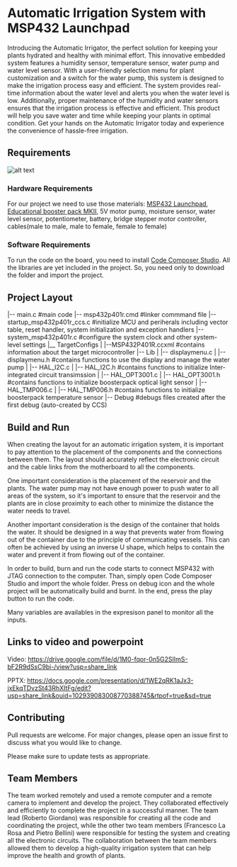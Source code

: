 # Automatic Irrigation System with MSP432 Launchpad

Introducing the Automatic Irrigator, the perfect solution for keeping your plants hydrated and healthy with minimal effort. This innovative embedded system features a humidity sensor, temperature sensor, water pump and water level sensor. With a user-friendly selection menu for plant customization and a switch for the water pump, this system is designed to make the irrigation process easy and efficient. The system provides real-time information about the water level and alerts you when the water level is low. Additionally, proper maintenance of the humidity and water sensors ensures that the irrigation process is effective and efficient. This product will help you save water and time while keeping your plants in optimal condition. Get your hands on the Automatic Irrigator today and experience the convenience of hassle-free irrigation.

## Requirements

 ![alt text](https://github.com/Robertogiordano/Automatic-Irrigation-System-Unitn-2022-2023/blob/main/img/final%20scheme.jpg)
 
### Hardware Requirements

For our project we need to use those materials:
[MSP432 Launchpad](),
[Educational booster pack MKII](),
5V motor pump, 
moisture sensor,
water level sensor,
potentiometer,
battery,
bridge stepper motor controller,
cables(male to male, male to female, female to female)

### Software Requirements
To run the code on the board, you need to install [Code Composer Studio]().
All the libraries are yet included in the project. So, you need only to download the folder and import the project. 

## Project Layout 

|-- main.c                             #main code
|-- msp432p401r.cmd                    #linker commmand file
|-- startup_msp432p401r_ccs.c          #initialize MCU and periherals including vector table, reset handler, system initialization and exception handlers
|-- system_msp432p401r.c               #configure the system clock and other system-level settings
|__ TargetConfigs
|   |--MSP432P401R.ccxml               #contains information about the target microcontroller
|-- Lib
|   |-- displaymenu.c
|   |-- displaymenu.h                  #contains functions to use the display and manage the water pump
|   |-- HAL_I2C.c
|   |-- HAL_I2C.h                      #contains functions to initialize Inter-integrated circuit transimssion
|   |-- HAL_OPT3001.c
|   |-- HAL_OPT3001.h                  #contains functions to initialize boosterpack optical light sensor
|   |-- HAL_TMP006.c
|   |-- HAL_TMP006.h                   #contains functions to initialize boosterpack temperature sensor
|-- Debug                              #debugs files created after the first debug (auto-created by CCS)


## Build and Run
When creating the layout for an automatic irrigation system, it is important to pay attention to the placement of the components and the connections between them. The layout should accurately reflect the electronic circuit and the cable links from the motherboard to all the components.

One important consideration is the placement of the reservoir and the plants. The water pump may not have enough power to push water to all areas of the system, so it's important to ensure that the reservoir and the plants are in close proximity to each other to minimize the distance the water needs to travel.

Another important consideration is the design of the container that holds the water. It should be designed in a way that prevents water from flowing out of the container due to the principle of communicating vessels. This can often be achieved by using an inverse U shape, which helps to contain the water and prevent it from flowing out of the container.

In order to build, burn and run the code starts to connect MSP432 with JTAG connection to the computer.
Than, simply open Code Composer Studio and import the whole folder.
Press on debug icon and the whole project will be automatically build and burnt.
In the end, press the play button to run the code.

Many variables are availables in the expresison panel to monitor all the inputs.

## Links to video and powerpoint
Video:
https://drive.google.com/file/d/1M0-fqor-0n5G2SIImS-bF2R9dSsC9bi-/view?usp=share_link

PPTX:
https://docs.google.com/presentation/d/1WE2qRK1aJx3-jxEkqTDvzSt43RhXItFg/edit?usp=share_link&ouid=102939083008770388745&rtpof=true&sd=true

## Contributing

Pull requests are welcome. For major changes, please open an issue first
to discuss what you would like to change.

Please make sure to update tests as appropriate.

## Team Members

The team worked remotely and used a remote computer and a remote camera to implement and develop the project. They collaborated effectively and efficiently to complete the project in a successful manner. The team lead (Roberto Giordano) was responsible for creating all the code and coordinating the project, while the other two team members (Francesco La Rosa and Pietro Bellini) were responsible for testing the system and creating all the electronic circuits. The collaboration between the team members allowed them to develop a high-quality irrigation system that can help improve the health and growth of plants.
